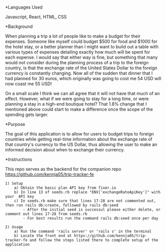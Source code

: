 *Languages Used

Javascript, React, HTML, CSS

*Background

When planning a trip a lot of people like to make a budget for their expenses. Someone like myself could budget $500 for food and $1000 for the hotel stay, or a better planner than I might want to build out a table with various types of expenses detailing exactly how much will be spent for each expense. I would say that either way is fine, but something that many would not consider during the planning process of a trip to the foreign country, is that the exchange rate of the United States Dollar to the foreign currency is constantly changing. Now all of the sudden that dinner that I had planned for 30 euros, which originally was going to cost me 54 USD will now coast me 55 USD! 

On a small scale I think we can all agree that it will not have that much of an effect. However, what if we were going to stay for a long time, or were planning a stay in a high-end boutique hotel? That 1.8% change that I mentioned above could start to make a difference once the scope of the spending gets larger. 

*Purpose

The goal of this application is to allow for users to budget trips to foreign countries while getting real-time information about the exchange rate of that country's currency to the US Dollar, thus allowing the user to make an informed decision about when to exchange their currency.

*Instructions

This repo serves as the backend for the companion repo https://github.com/kennja05/trip-tracker-fe

    1) Setup
        a) Obtain the basic plan API key from fixer.io
        b) In line 13 of seeds.rb replace "ENV['exchangeRateApiKey']" with your  API key
        c) In seeds.rb make sure that lines 17-28 are not commented out, then run rails db:create, followed by rails db:seed
            - After the initial seed is successul please either delete, or comment out lines 17-28 from seeds.rb
            - For best results run the command rails db:seed once per day

    2) Usage
        a) Run the command 'rails server' or 'rails s' in the terminal
        b) Locate the front end at https://github.com/kennja05/trip-tracker-fe and follow the steps listed there to complete setup of the application